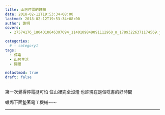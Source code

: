 ```yaml
---
title: 山居停電的體驗
date: 2018-02-12T19:53:34+08:00
lastmod: 2018-02-12T19:53:34+08:00
author: 謝明
covers:
  - 27574176_1804010646307094_1140109849091112960_n_17893226371174569.jpg

categories:
  # - category1
tags:
  - 停電
  - 山居生活
  - 閱讀

nolastmod: true
draft: false
---
```


第一次覺得停電挺可怕
住山裡完全沒燈
也許現在是個唸書的好時間

蠟燭下面墊著電工機械~~~

<!--more-->
___